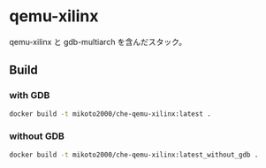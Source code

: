 # qemu-xilinx

qemu-xilinx と gdb-multiarch を含んだスタック。

## Build

### with GDB

```sh
docker build -t mikoto2000/che-qemu-xilinx:latest .
```

### without GDB

```sh
docker build -t mikoto2000/che-qemu-xilinx:latest_without_gdb .
```

